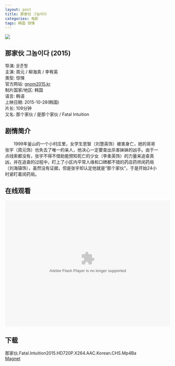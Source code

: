 ```yaml
---
layout: post
title: 那家伙 그놈이다
categories: 电影
tags: 韩国 惊悚
---
```


[![](http://i3.piimg.com/b968b021a7a705a3t.jpg)](http://i3.piimg.com/b968b021a7a705a3.jpg)

## 那家伙 그놈이다 (2015)
导演: 윤준형  
主演: 周元 / 柳海真 / 李宥英  
类型: 惊悚  
官方网站: [gnom2015.kr](http://gnom2015.kr/)  
制片国家/地区: 韩国  
语言: 韩语  
上映日期: 2015-10-28(韩国)  
片长: 109分钟  
又名: 那个家伙 / 是那个家伙 / Fatal Intuition

## 剧情简介
　　1999年釜山的一个小村庄里，女学生恩智（刘慧英饰）被害身亡，她的哥哥张宇（周元饰）也失去了唯一的亲人，他决心一定要查出杀害妹妹的凶手。由于一点线索都没有，张宇不得不借助能预知死亡的少女（李柔英饰）的力量来追查真凶，并在追查的过程中，盯上了小区内平常人缘和口碑都不错的药店药师闵药局（刘海镇饰），虽然没有证据，但是张宇却认定他就是“那个家伙”，于是开始24小时紧盯着闵药局。

## 在线观看
<embed height="415" width="544" quality="high" allowfullscreen="true" type="application/x-shockwave-flash" src="http://static.hdslb.com/miniloader.swf" flashvars="aid=4047461&page=1" pluginspage="http://www.adobe.com/shockwave/download/download.cgi?P1_Prod_Version=ShockwaveFlash" />

## 下载
那家伙.Fatal.Intuition2015.HD720P.X264.AAC.Korean.CHS.Mp4Ba  
[Magnet](magnet:?xt=urn:btih:ddfed50367f71bd42e7d47b8c0fd88542abf2557&tr=http://bt.mp4ba.com:2710/announce)
